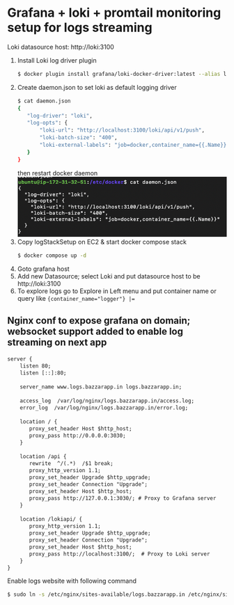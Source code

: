 # Grafana + loki + promtail monitoring setup for logs streaming

Loki datasource host: http://loki:3100

1. Install Loki log driver plugin
    ```bash
    $ docker plugin install grafana/loki-docker-driver:latest --alias loki --grant-all-permissions
    ```
2. Create daemon.json to set loki as default logging driver 
    ```bash
    $ cat daemon.json
    {
       "log-driver": "loki",
       "log-opts": {
           "loki-url": "http://localhost:3100/loki/api/v1/push",
           "loki-batch-size": "400",
           "loki-external-labels": "job=docker,container_name={{.Name}}"
       }
    }
    ```
   then restart docker daemon
   ![daemon_json.png](..%2Fdocs%2Fdaemon_json.png)
3. Copy logStackSetup on EC2 & start docker compose stack
    ```bash
    $ docker compose up -d
    ```
4. Goto grafana host 
5. Add new Datasource; select Loki and put datasource host to be http://loki:3100
6. To explore logs go to Explore in Left menu and put container name or query like `{container_name="logger"} |= `

## Nginx conf to expose grafana on domain; websocket support added to enable log streaming on next app
```text
server {
    listen 80;
    listen [::]:80;

    server_name www.logs.bazzarapp.in logs.bazzarapp.in;

    access_log  /var/log/nginx/logs.bazzarapp.in/access.log;
    error_log  /var/log/nginx/logs.bazzarapp.in/error.log;

    location / {
       proxy_set_header Host $http_host;
       proxy_pass http://0.0.0.0:3030;
    }

    location /api {
       rewrite  ^/(.*)  /$1 break;
       proxy_http_version 1.1;
       proxy_set_header Upgrade $http_upgrade;
       proxy_set_header Connection "Upgrade";
       proxy_set_header Host $http_host;
       proxy_pass http://127.0.0.1:3030/; # Proxy to Grafana server
    }

    location /lokiapi/ {
       proxy_http_version 1.1;
       proxy_set_header Upgrade $http_upgrade;
       proxy_set_header Connection "Upgrade";
       proxy_set_header Host $http_host;
       proxy_pass http://localhost:3100/;  # Proxy to Loki server
    }
}
```

Enable logs website with following command
```bash
$ sudo ln -s /etc/nginx/sites-available/logs.bazzarapp.in /etc/nginx/sites-enabled/

```

